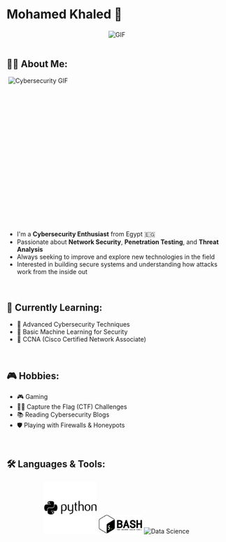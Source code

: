 # Mohamed Khaled 👋

<div align="center">
  <img height="300" width="700" alt="GIF" align="center" src="https://github.com/Xx-Ashutosh-xX/Xx-Ashutosh-xX/blob/master/assets/208593.gif">
</div>

</br>

## 👨‍💻 About Me:

<img height="350" width="500" alt="Cybersecurity GIF" align="right" src="https://media.giphy.com/media/qgQUggAC3Pfv687qPC/giphy.gif">

- I'm a **Cybersecurity Enthusiast** from Egypt 🇪🇬  
- Passionate about **Network Security**, **Penetration Testing**, and **Threat Analysis**  
- Always seeking to improve and explore new technologies in the field  
- Interested in building secure systems and understanding how attacks work from the inside out

</br>

## 📘 Currently Learning:

- 🔐 Advanced Cybersecurity Techniques  
- 🧠 Basic Machine Learning for Security  
- 📡 CCNA (Cisco Certified Network Associate)

</br>

## 🎮 Hobbies:

- 🎮 Gaming  
- 👨‍💻 Capture the Flag (CTF) Challenges  
- 📚 Reading Cybersecurity Blogs  
- 🛡️ Playing with Firewalls & Honeypots

</br>

## 🛠️ Languages & Tools:

<p align="center">
  <img src="https://github.com/Xx-Ashutosh-xX/Xx-Ashutosh-xX/blob/master/assets/icons/python.png" alt="Python" width="120">
  <img src="https://github.com/Xx-Ashutosh-xX/Xx-Ashutosh-xX/blob/master/assets/icons/bash.png" alt="Bash" width="100">
  <img src="https://github.com/Xx-Ashutosh-xX/Xx-Ashutosh-xX/blob/master/assets/icons/datascience.png" alt="Data Science"
